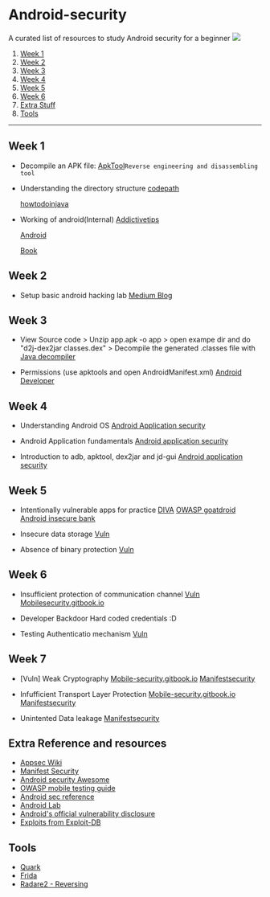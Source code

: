 # Android-security
A curated list of resources to study Android security for a beginner
![](https://img.shields.io/badge/android%20-security-blue.svg)

1. [Week 1](#week1)
2. [Week 2](#week2)
3. [Week 3](#week3)
4. [Week 4](#week4)
5. [Week 5](#week5)
6. [Week 6](#week6)
7. [Extra Stuff](#extra)
8. [Tools](#tools)

---
## <a name="week1"></a>Week 1
* Decompile an APK file: [ApkTool](https://ibotpeaches.github.io/Apktool/)`Reverse engineering and disassembling tool`

* Understanding the directory structure
	[codepath](https://guides.codepath.com/android/Android-Directory-Structure)

	[howtodoinjava](https://howtodoinjava.com/android/android-tutorial-android-project-structure-files-and-resources/)

* Working of android(Internal)
    [Addictivetips](https://www.addictivetips.com/mobile/android-partitions-explained-boot-system-recovery-data-cache-misc/)

    [Android](https://source.android.com/devices/bootloader/partitions-images)

	[Book](http://newandroidbook.com/AIvI-M-RL1.pdf)

## <a name="week2"></a>Week 2
* 	Setup basic android hacking lab
		[Medium Blog](https://medium.com/@ehsahil/basic-android-security-testing-lab-part-1-a2b87e667533)

## <a name="week3"></a>Week 3
* 	View Source code
		> Unzip app.apk -o app
		> open exampe dir and do "d2j-dex2jar classes.dex"
		> Decompile the generated .classes file with [Java decompiler](http://java-decompiler.github.io/)

* 	Permissions (use apktools and open AndroidManifest.xml)
		[Android Developer](https://developer.android.com/guide/topics/permissions/overview#normal-dangerous)

## <a name="week4"></a>Week 4
* 	Understanding Android OS
		[Android Application security](https://manifestsecurity.com/android-application-security-part-2/)

* 	Android Application fundamentals
		[Android application security](https://manifestsecurity.com/android-application-security-part-3/)

*  	Introduction to adb, apktool, dex2jar and jd-gui 
		[Android application security](https://manifestsecurity.com/android-application-security-part-3/)

## <a name="week5"></a>Week 5
* 	Intentionally vulnerable apps for practice
		[DIVA](https://payatu.com/damn-insecure-and-vulnerable-app/)
		[OWASP goatdroid](https://github.com/nvisium-jack-mannino/OWASP-GoatDroid-Project)
		[Android insecure bank](https://github.com/dineshshetty/Android-InsecureBankv2)

* 	Insecure data storage
		[Vuln](https://manifestsecurity.com/android-application-security-part-8/)

* Absence of binary protection
	[Vuln](https://manifestsecurity.com/android-application-security-part-9/)

## <a name="week6"></a>Week 6
* 	Insufficient protection of communication channel
		[Vuln](https://manifestsecurity.com/android-application-security-part-10/)
		[Mobilesecurity.gitbook.io](https://mobile-security.gitbook.io/mobile-security-testing-guide/general-mobile-app-testing-guide/0x04f-testing-network-communication)

* 	Developer Backdoor Hard coded credentials :D

* 	Testing Authenticatio mechanism
		[Vuln](https://manifestsecurity.com/android-application-security-part-12/)

## <a name="week7"></a>Week 7

* 	[Vuln] Weak Cryptography
		[Mobile-security.gitbook.io](https://mobile-security.gitbook.io/mobile-security-testing-guide/general-mobile-app-testing-guide/0x04g-testing-cryptography)
		[Manifestsecurity](https://manifestsecurity.com/android-application-security-part-13/)

*	Infufficient Transport Layer Protection
		[Mobile-security.gitbook.io](https://mobile-security.gitbook.io/mobile-security-testing-guide/general-mobile-app-testing-guide/0x04f-testing-network-communication)
		[Manifestsecurity](https://manifestsecurity.com/android-application-security-part-10/)

* 	Unintented Data leakage
		[Manifestsecurity](https://manifestsecurity.com/android-application-security-part-11/)


## <a name="extra"></a>Extra Reference and resources

* [Appsec Wiki](https://appsecwiki.com/#/README)
* [Manifest Security](https://manifestsecurity.com/)
* [Android security Awesome](https://github.com/ashishb/android-security-awesome)
* [OWASP mobile testing guide](https://github.com/OWASP/owasp-mstg)
* [Android sec reference](https://github.com/doridori/Android-Security-Reference)
* [Android Lab](https://github.com/sh4hin/Androl4b)
* [Android's official vulnerability disclosure](https://source.android.com/security/bulletin/)
* [Exploits from Exploit-DB](https://www.exploit-db.com/search?platform=android)

## <a name="tools"></a>Tools

* [Quark](https://github.com/linkedin/qark/)
* [Frida](https://www.frida.re/)
* [Radare2 - Reversing](https://github.com/radareorg/radare2)
